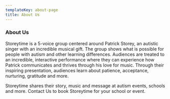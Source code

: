 ```yaml
---
templateKey: about-page
title: About Us
---
```

### About Us

Storeytime is a 5-voice group centered around Patrick Storey, an autistic singer with an incredible musical gift. The group shows what is possible for people with autism and other learning differences. Audiences are treated to an incredible, interactive performance where they can experience how Patrick communicates and thrives through his love for music. Through their inspiring presentation, audiences learn about patience, acceptance, nurturing, gratitude and more.



Storeytime shares their story, music and message at autism events, schools and more. Contact Us to book Storeytime for your school or event.

###
